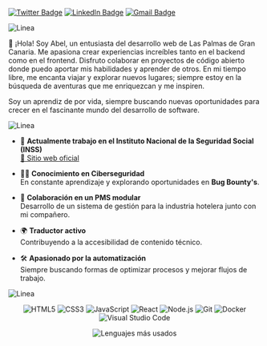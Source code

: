 [![Twitter Badge](https://img.shields.io/badge/Twitter-1DA1F2?style=for-the-badge&logo=twitter&logoColor=white&link=https://twitter.com/AbelFalconn)](https://twitter.com/AbelFalconn)
[![LinkedIn Badge](https://img.shields.io/badge/LinkedIn-0077B5?style=for-the-badge&logo=linkedin&logoColor=white&link=https://www.linkedin.com/in/abelfalcon/)](https://www.linkedin.com/in/abelfalcon/)
[![Gmail Badge](https://img.shields.io/badge/Email-D14836?style=for-the-badge&logo=gmail&logoColor=white&link=mailto:contacto@abelfalcon.com)](mailto:contacto@abelfalcon.com)

![Linea](https://user-images.githubusercontent.com/73097560/115834477-dbab4500-a447-11eb-908a-139a6edaec5c.gif)  

🌱 ¡Hola! Soy Abel, un entusiasta del desarrollo web de Las Palmas de Gran Canaria. Me apasiona crear experiencias increíbles tanto en el backend como en el frontend. Disfruto colaborar en proyectos de código abierto donde puedo aportar mis habilidades y aprender de otros. En mi tiempo libre, me encanta viajar y explorar nuevos lugares; siempre estoy en la búsqueda de aventuras que me enriquezcan y me inspiren.

Soy un aprendiz de por vida, siempre buscando nuevas oportunidades para crecer en el fascinante mundo del desarrollo de software. 

![Linea](https://user-images.githubusercontent.com/73097560/115834477-dbab4500-a447-11eb-908a-139a6edaec5c.gif)

- 🏢 **Actualmente trabajo en el Instituto Nacional de la Seguridad Social (INSS)**  
  [🔗 Sitio web oficial](https://www.seg-social.es)

- 🕵️‍♂️ **Conocimiento en Ciberseguridad**  
  En constante aprendizaje y explorando oportunidades en **Bug Bounty's**.

- 🤝 **Colaboración en un PMS modular**  
  Desarrollo de un sistema de gestión para la industria hotelera junto con mi compañero.

- 🌍 **Traductor activo**  
  Contribuyendo a la accesibilidad de contenido técnico.

- 🛠️ **Apasionado por la automatización**  
  Siempre buscando formas de optimizar procesos y mejorar flujos de trabajo.

![Linea](https://user-images.githubusercontent.com/73097560/115834477-dbab4500-a447-11eb-908a-139a6edaec5c.gif)  

<div align="center">
  
![HTML5](https://img.shields.io/badge/-HTML5-E34F26?style=flat&logo=html5&logoColor=white)
![CSS3](https://img.shields.io/badge/-CSS3-1572B6?style=flat&logo=css3&logoColor=white)
![JavaScript](https://img.shields.io/badge/-JavaScript-F7DF1E?style=flat&logo=javascript&logoColor=black)
![React](https://img.shields.io/badge/-React-61DAFB?style=flat&logo=react&logoColor=black)
![Node.js](https://img.shields.io/badge/-Node.js-339933?style=flat&logo=node.js&logoColor=white)
![Git](https://img.shields.io/badge/-Git-F05032?style=flat&logo=git&logoColor=white)
![Docker](https://img.shields.io/badge/-Docker-2496ED?style=flat&logo=docker&logoColor=white)
![Visual Studio Code](https://img.shields.io/badge/-VS_Code-007ACC?style=flat&logo=visual-studio-code&logoColor=white)

![Lenguajes más usados](https://github-readme-stats.vercel.app/api/top-langs/?username=abelfalcon&layout=compact&theme=radical)
  
</div>

